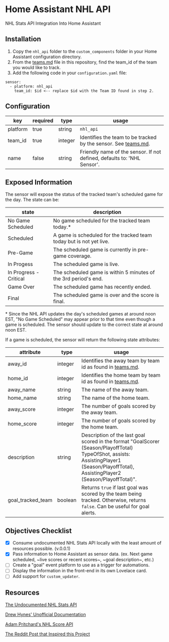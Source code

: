 # Home Assistant NHL API
NHL Stats API Integration Into Home Assistant
## Installation
1. Copy the `nhl_api` folder to the `custom_components` folder in your Home Assistant configuration directory.
2. From the [teams.md](https://github.com/JayBlackedOut/hass-nhlapi/blob/master/teams.md) file in this repository, find the team_id of the team you would like to track.
3. Add the following code in your `configuration.yaml` file:
```
sensor:
  - platform: nhl_api
    team_id: $id <-- replace $id with the Team ID found in step 2.
```
## Configuration
| key      | required | type    | usage                                                                                                                               |
|----------|----------|---------|-------------------------------------------------------------------------------------------------------------------------------------|
| platform | true     | string  | `nhl_api`                                                                                                                           |
| team_id  | true     | integer | Identifies the team to be tracked by the sensor. See [teams.md](https://github.com/JayBlackedOut/hass-nhlapi/blob/master/teams.md). |
| name     | false    | string  | Friendly name of the sensor. If not defined, defaults to: 'NHL Sensor'.                                                             |
## Exposed Information
The sensor will expose the status of the tracked team's scheduled game for the day. The state can be:

| state                  | description                                                         |
|------------------------|---------------------------------------------------------------------|
| No Game Scheduled      | No game scheduled for the tracked team today.*                      |
| Scheduled              | A game is scheduled for the tracked team today but is not yet live. |
| Pre-Game               | The scheduled game is currently in pre-game coverage.               |
| In Progess             | The scheduled game is live.                                         |
| In Progress - Critical | The scheduled game is within 5 minutes of the 3rd period's end.     |
| Game Over              | The scheduled game has recently ended.                              |
| Final                  | The scheduled game is over and the score is final.                  |

\* Since the NHL API updates the day's scheduled games at around noon EST, "No Game Scheduled" may appear prior to that time even though a game is scheduled. The sensor should update to the correct state at around noon EST.

If a game is scheduled, the sensor will return the following state attributes:

| attribute         | type    | usage                                                                                                                                                                                     |
|-------------------|---------|-------------------------------------------------------------------------------------------------------------------------------------------------------------------------------------------|
| away_id           | integer | Identifies the away team by team id as found in [teams.md](https://github.com/JayBlackedOut/hass-nhlapi/blob/master/teams.md).                                                            |
| home_id           | integer | Identifies the home team by team id as found in [teams.md](https://github.com/JayBlackedOut/hass-nhlapi/blob/master/teams.md).                                                            |
| away_name         | string  | The name of the away team.                                                                                                                                                                |
| home_name         | string  | The name of the home team.                                                                                                                                                                |
| away_score        | integer | The number of goals scored by the away team.                                                                                                                                              |
| home_score        | integer | The number of goals scored by the home team.                                                                                                                                              |
| description       | string  | Description of the last goal scored in the format "GoalScorer (Season/PlayoffTotal) TypeOfShot, assists: AssistingPlayer1 (Season/PlayoffTotal), AssistingPlayer2 (Season/PlayoffTotal)". |
| goal_tracked_team | boolean | Returns `true` if last goal was scored by the team being tracked. Otherwise, returns `false`. Can be useful for goal alerts.                                                              |
## Objectives Checklist
- [x] Consume undocumented NHL Stats API locally with the least amount of resources possible. (v.0.0.1)
- [x] Pass information to Home Assistant as sensor data. (ex. Next game scheduled, ~live scores or recent scores~, ~goal description~, etc.)
- [ ] Create a "goal" event platform to use as a trigger for automations.
- [ ] Display the information in the front-end in its own Lovelace card.
- [ ] Add support for `custom_updater`.
## Resources
[The Undocumented NHL Stats API](https://statsapi.web.nhl.com/api/v1/schedule)

[Drew Hynes' Unofficial Documentation](https://gitlab.com/dword4/nhlapi)

[Adam Pritchard's NHL Score API](https://github.com/peruukki/nhl-score-api)

[The Reddit Post that Inspired this Project](https://www.reddit.com/r/homeassistant/comments/b9vioe/got_home_assistant_to_grab_the_game_info_for_my/)
